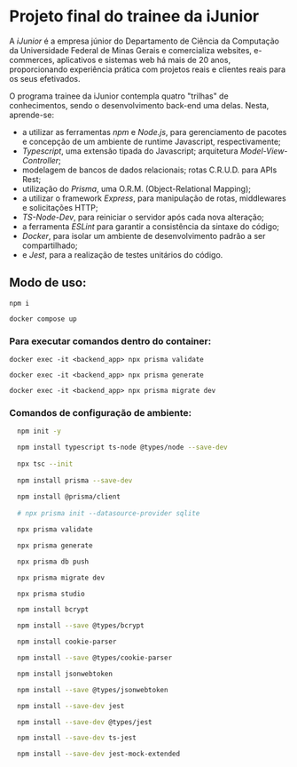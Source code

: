 # Projeto final do trainee da iJunior

A *iJunior* é a empresa júnior do Departamento de Ciência da Computação da Universidade Federal de Minas Gerais e comercializa websites, e-commerces, aplicativos e sistemas web há mais de 20 anos, proporcionando experiência prática com projetos reais e clientes reais para os seus efetivados.

O programa trainee da iJunior contempla quatro "trilhas" de conhecimentos, sendo o desenvolvimento back-end uma delas. Nesta, aprende-se: 
* a utilizar as ferramentas *npm* e *Node.js*, para gerenciamento de pacotes e concepção de um ambiente de runtime Javascript, respectivamente;
* *Typescript*, uma extensão tipada do Javascript; arquitetura *Model-View-Controller*;
* modelagem de bancos de dados relacionais; rotas C.R.U.D. para APIs Rest;
* utilização do *Prisma*, uma O.R.M. (Object-Relational Mapping);
* a utilizar o framework *Express*, para manipulação de rotas, middlewares e solicitações HTTP;
* *TS-Node-Dev*, para reiniciar o servidor após cada nova alteração;
* a ferramenta *ESLint* para garantir a consistência da sintaxe do código;
* *Docker*, para isolar um ambiente de desenvolvimento padrão a ser compartilhado;
* e *Jest*, para a realização de testes unitários do código.

## Modo de uso:

```bash:
npm i

docker compose up
```

### Para executar comandos dentro do container:

```bash:
docker exec -it <backend_app> npx prisma validate

docker exec -it <backend_app> npx prisma generate

docker exec -it <backend_app> npx prisma migrate dev
```

### Comandos de configuração de ambiente:

```bash
  npm init -y

  npm install typescript ts-node @types/node --save-dev
  
  npx tsc --init
  
  npm install prisma --save-dev
  
  npm install @prisma/client
  
  # npx prisma init --datasource-provider sqlite

  npx prisma validate

  npx prisma generate

  npx prisma db push

  npx prisma migrate dev

  npx prisma studio

  npm install bcrypt

  npm install --save @types/bcrypt

  npm install cookie-parser

  npm install --save @types/cookie-parser

  npm install jsonwebtoken

  npm install --save @types/jsonwebtoken

  npm install --save-dev jest

  npm install --save-dev @types/jest

  npm install --save-dev ts-jest

  npm install --save-dev jest-mock-extended
```

